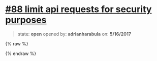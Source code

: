 # [\#88 limit api requests for security purposes](https://github.com/adrianharabula/condr/issues/88)

> state: **open** opened by: **adrianharabula** on: **5/16/2017**

{% raw %}

{% endraw %}



